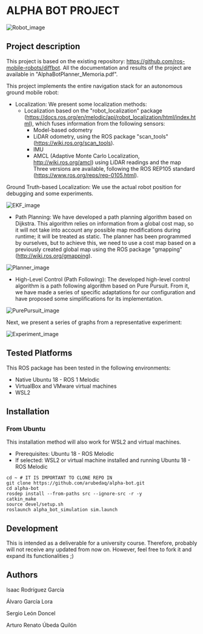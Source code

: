# ALPHA BOT PROJECT
![Robot_image](https://github.com/arubedaq/HomeCollectionRobot/blob/main/images/PlanteamientoGeneral.png)

## Project description
This project is based on the existing repository: https://github.com/ros-mobile-robots/diffbot. All the documentation and results of the project are available in "AlphaBotPlanner_Memoria.pdf".

This project implements the entire navigation stack for an autonomous ground mobile robot:

- Localization: We present some localization methods:
    - Localization based on the "robot_localization" package (https://docs.ros.org/en/melodic/api/robot_localization/html/index.html), which fuses information from the following sensors:
        - Model-based odometry
        - LiDAR odometry, using the ROS package "scan_tools" (https://wiki.ros.org/scan_tools).
        - IMU
        - AMCL (Adaptive Monte Carlo Localization, http://wiki.ros.org/amcl) using LiDAR readings and the map    
    Three versions are available, following the ROS REP105 standard (https://www.ros.org/reps/rep-0105.html).

Ground Truth-based Localization: We use the actual robot position for debugging and some experiments.

![EKF_image](https://github.com/arubedaq/HomeCollectionRobot/blob/main/images/EKF.png)

- Path Planning: We have developed a path planning algorithm based on Dijkstra. This algorithm relies on information from a global cost map, so it will not take into account any possible map modifications during runtime; it will be treated as static. The planner has been programmed by ourselves, but to achieve this, we need to use a cost map based on a previously created global map using the ROS package "gmapping" (http://wiki.ros.org/gmapping).

![Planner_image](https://github.com/arubedaq/HomeCollectionRobot/blob/main/images/Planner.png)

- High-Level Control (Path Following): The developed high-level control algorithm is a path following algorithm based on Pure Pursuit. From it, we have made a series of specific adaptations for our configuration and have proposed some simplifications for its implementation.

![PurePursuit_image](https://github.com/arubedaq/HomeCollectionRobot/blob/main/images/PurePursuit.png)

Next, we present a series of graphs from a representative experiment:

![Experiment_image](https://github.com/arubedaq/HomeCollectionRobot/blob/main/images/ExperimentoRepresentativo.png)


## Tested Platforms
This ROS package has been tested in the following environments:
- Native Ubuntu 18 - ROS 1 Melodic
- VirtualBox and VMware virtual machines 
- WSL2

## Installation
### From Ubuntu
This installation method will also work for WSL2 and virtual machines.

- Prerequisites: Ubuntu 18 - ROS Melodic
- If selected: WSL2 or virtual machine installed and running Ubuntu 18 - ROS Melodic

```
cd ~ # IT IS IMPORTANT TO CLONE REPO IN 
git clone https://github.com/arubedaq/alpha-bot.git
cd alpha-bot
rosdep install --from-paths src --ignore-src -r -y
catkin_make
source devel/setup.sh
roslaunch alpha_bot_simulation sim.launch
```

## Development
This is intended as a deliverable for a university course. Therefore, probably will not receive any updated from now on. However, feel free to fork it and expand its functionalities ;)

## Authors
Isaac Rodríguez García

Álvaro García Lora

Sergio León Doncel

Arturo Renato Úbeda Quilón



